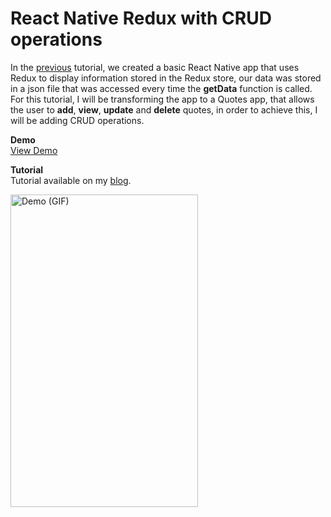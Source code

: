 # React Native Redux with CRUD operations

In the <a href="https://medium.com/@mosesesan/tutorial-react-native-redux-boilerplate-4899f5c4f431">previous</a> tutorial, we created a basic React Native app that uses Redux to display information stored in the Redux store, our data was stored in a json file that was accessed every time the <strong>getData</strong> function is called. For this tutorial, I will be transforming the app to a Quotes app, that allows the user to <strong>add</strong>, <strong>view</strong>, <strong>update</strong> and <strong>delete</strong> quotes, in order to achieve this, I will be adding CRUD operations.


**Demo** <br/>
<a href="https://appetize.io/app/bp4nxpva1npywpju7tttrq39n8?device=iphone5s&scale=75&orientation=portrait&osVersion=9.3" target="_blank">View Demo</a>

**Tutorial** <br/>
Tutorial available on my <a href="https://medium.com/@mosesesan/tutorial-react-native-redux-with-crud-operations-cdb449538886" target="_blank">blog</a>.


<img src="https://raw.githubusercontent.com/MosesEsan/mesan-react-native-redux-boilerplate/crud-operations/demo/ezgif.com-video-to-gif.gif" alt="Demo (GIF)" height="500" width="300" align="left">